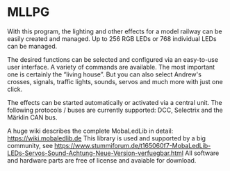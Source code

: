# MLLPG

With this program, the lighting and other effects for a model railway can be easily created and managed. Up to 256 RGB LEDs or 768 individual LEDs can be managed.

The desired functions can be selected and configured via an easy-to-use user interface. A variety of commands are available. The most important one is certainly the “living house”. But you can also select Andrew's crosses, signals, traffic lights, sounds, servos and much more with just one click.

The effects can be started automatically or activated via a central unit. The following protocols / buses are currently supported: DCC, Selectrix and the Märklin CAN bus.

A huge wiki describes the complete MobaLedLib in detail: https://wiki.mobaledlib.de
This library is used and supported by a big community, see https://www.stummiforum.de/t165060f7-MobaLedLib-LEDs-Servos-Sound-Achtung-Neue-Version-verfuegbar.html All software and hardware parts are free of license and avaiable for download.
